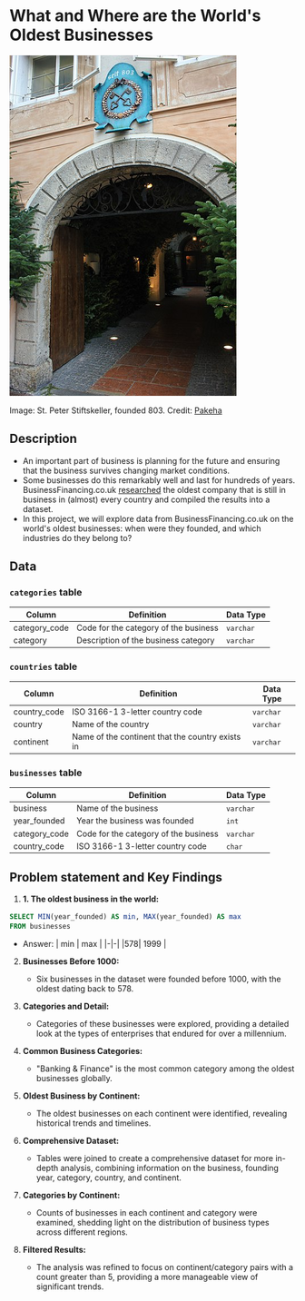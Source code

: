# What and Where are the World's Oldest Businesses

![](400px-Eingang_zum_St._Peter_Stiftskeller.jpg)

Image: St. Peter Stiftskeller, founded 803. Credit: [Pakeha](https://commons.wikimedia.org/wiki/File:Eingang_zum_St._Peter_Stiftskeller.jpg)

## Description

- An important part of business is planning for the future and ensuring that the business survives changing market conditions.
- Some businesses do this remarkably well and last for hundreds of years. BusinessFinancing.co.uk [researched](https://businessfinancing.co.uk/the-oldest-company-in-almost-every-country/) the oldest company that is still in business in (almost) every country and compiled the results into a dataset.
- In this project, we will explore data from BusinessFinancing.co.uk on the world's oldest businesses: when were they founded, and which industries do they belong to?

## Data

### `categories` table

| Column | Definition | Data Type |
|-|-|-|  
|category_code| Code for the category of the business |`varchar`|
|category| Description of the business category |`varchar`|

### `countries` table

| Column | Definition | Data Type |
|-|-|-|
|country_code| ISO 3166-1 3-letter country code |`varchar`|
|country| Name of the country |`varchar`|
|continent| Name of the continent that the country exists in |`varchar`|


### `businesses` table

| Column | Definition | Data Type |
|-|-|-|
|business| Name of the business |`varchar`|  
|year_founded| Year the business was founded |`int`|
|category_code| Code for the category of the business |`varchar`|
|country_code| ISO 3166-1 3-letter country code |`char`|

## Problem statement and Key Findings

1. **1. The oldest business in the world:**
```sql
SELECT MIN(year_founded) AS min, MAX(year_founded) AS max
FROM businesses
```
- Answer:
| min | max |
|-|-|
|578| 1999 |

2. **Businesses Before 1000:**
   - Six businesses in the dataset were founded before 1000, with the oldest dating back to 578.

3. **Categories and Detail:**
   - Categories of these businesses were explored, providing a detailed look at the types of enterprises that endured for over a millennium.

4. **Common Business Categories:**
   - "Banking & Finance" is the most common category among the oldest businesses globally.

5. **Oldest Business by Continent:**
   - The oldest businesses on each continent were identified, revealing historical trends and timelines.

6. **Comprehensive Dataset:**
   - Tables were joined to create a comprehensive dataset for more in-depth analysis, combining information on the business, founding year, category, country, and continent.

7. **Categories by Continent:**
   - Counts of businesses in each continent and category were examined, shedding light on the distribution of business types across different regions.

8. **Filtered Results:**
   - The analysis was refined to focus on continent/category pairs with a count greater than 5, providing a more manageable view of significant trends.
